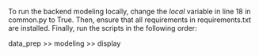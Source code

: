 To run the backend modeling locally, change the _local_ variable in line 18 in common.py to True. Then, ensure that all requirements in requirements.txt are installed. Finally, run the scripts in the following order:

data_prep >> modeling >> display
